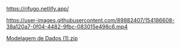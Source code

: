 https://rifugo.netlify.app/

https://user-images.githubusercontent.com/89882407/154186608-38a120a7-0f04-4482-9fbc-083015e498c6.mp4

[Modelagem de Dados (1).zip](https://github.com/juliapinheiro42/Rifugo-pj/files/8135273/Modelagem.de.Dados.1.zip)
